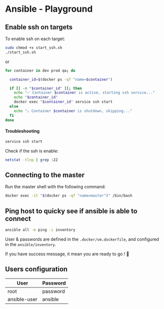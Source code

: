 # Ansible - Playground

## Enable ssh on targets

To enable ssh on each target:

```bash
sudo chmod +x start_ssh.sh
./start_ssh.sh
```

or

```bash
for container in dev prod qa; do

  container_id=$(docker ps -qf "name=$container")

  if [[ -n "$container_id" ]]; then
    echo "✅ Container $container is active, starting ssh service..."
    echo "$container_id"
    docker exec "$container_id" service ssh start
  else
    echo "⚠️ Container $container is shutdown, skipping..."
  fi
done
```

#### Troubleshooting

```bash
service ssh start
```

Check if the ssh is enable:

```bash
netstat -tlnp | grep :22
```

## Connecting to the master

Run the master shell with the following command:

```bash
docker exec -it "$(docker ps -qf "name=master")" /bin/bash
```

## Ping host to quicky see if ansible is able to connect

```bash
ansible all -m ping -i inventory
```

User & passwords are defined in the `.docker/vm.dockerfile`, and configured in the `ansible/inventory`.

If you have success message, it mean you are ready to go ! 🚀

## Users configuration

| User         | Password |
| ------------ | -------- |
| root         | password |
| ansible-user | ansible  |
